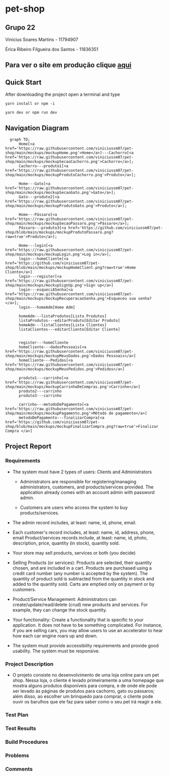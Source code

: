 # pet-shop

## Grupo 22

Vinicius Soares Martins - 11794907

Érica Ribeiro Filgueira dos Santos - 11836351

## Para ver o site em produção clique [aqui](https://pet-shop-olive.vercel.app/)

## Quick Start

After downloading the project open a terminal and type

`yarn install or npm -i`

`yarn dev or npm run dev`



## Navigation Diagram

```mermaid
  graph TD;
      Home[<a href='https://raw.githubusercontent.com/viniciussm07/pet-shop/main/mockups/mockupHome.png'>Home</a>]---Cachorro[<a href='https://raw.githubusercontent.com/viniciussm07/pet-shop/main/mockups/mockupSecaoCachorro.png'>Cachorro</a>];
      Cachorro---produto1[<a href='https://raw.githubusercontent.com/viniciussm07/pet-shop/main/mockups/mockupProdutoCachorro.png'>Produto</a>];
      
      Home---Gato[<a href='https://raw.githubusercontent.com/viniciussm07/pet-shop/main/mockups/mockupSecaoGato.png'>Gato</a>];
      Gato---produto2[<a href='https://raw.githubusercontent.com/viniciussm07/pet-shop/main/mockups/mockupProdutoGato.png'>Produto</a>];
      
      Home---Pássaro[<a href='https://raw.githubusercontent.com/viniciussm07/pet-shop/main/mockups/mockupSecaoPassaro.png'>Pássaro</a>];
      Pássaro---produto3[<a href='https://github.com/viniciussm07/pet-shop/blob/main/mockups/mockupProdutoPassaro.png?raw=true'>Produto</a>];
      
      Home---login[<a href='https://raw.githubusercontent.com/viniciussm07/pet-shop/main/mockups/mockupLogin.png'>Log in</a>];
      login---homeCliente[<a href='https://github.com/viniciussm07/pet-shop/blob/main/mockups/mockupHomeClient.png?raw=true'>Home Cliente</a>]
      login---register[<a href='https://raw.githubusercontent.com/viniciussm07/pet-shop/main/mockups/mockupSignUp.png'>Sign up</a>]
      login---esqueciASenha[<a href='https://raw.githubusercontent.com/viniciussm07/pet-shop/main/mockups/mockupRecuperacaoSenha.png'>Esqueceu sua senha?</a>];
      login---homeAdm[Home Adm]
      
      homeAdm---listaProdutos[Lista Produtos]
      listaProdutos---editarProduto[Editar Produto]
      homeAdm---listaClientes[Lista Clientes]
      listaClientes---editarCliente[Editar Cliente]
      
      
      register---homeCliente
      homeCliente---dadosPessoais[<a href='https://raw.githubusercontent.com/viniciussm07/pet-shop/main/mockups/mockupMeusDados.png'>Dados Pessoais</a>]
      homeCliente---Pedidos[<a href='https://raw.githubusercontent.com/viniciussm07/pet-shop/main/mockups/mockupMeusPedidos.png'>Pedidos</a>]
      
      produto1---carrinho[<a href='https://raw.githubusercontent.com/viniciussm07/pet-shop/main/mockups/mockupCarrinhoDeCompras.png'>Carrinho</a>]
      produto2---carrinho
      produto3---carrinho
      
      carrinho---metodoDePagamento[<a href='https://raw.githubusercontent.com/viniciussm07/pet-shop/main/mockups/mockupPagamento.png'>Método de pagamento</a>]
      metodoDePagamento---finalizarCompra[<a href='https://github.com/viniciussm07/pet-shop/blob/main/mockups/mockupFinalizarCompra.png?raw=true'>Finalizar Compra </a>]
```

## Project Report

### Requirements

- The system must have 2 types of users: Clients and Administrators
    - Administrators are responsible for registering/managing administrators, customers, and products/services provided. The application already comes with an account admin with password admin.

    - Customers are users who access the system to buy products/services.
  
- The admin record includes, at least: name, id, phone, email.

- Each customer's record includes, at least: name, id, address, phone, email
Product/services records include, at least: name, id, photo, description, price, quantity (in stock), quantity sold.

- Your store may sell products, services or both (you decide)

- Selling Products (or services): Products are selected, their quantity chosen, and are included in a cart. Products are purchased using a credit card number (any number is accepted by the system). The quantity of product sold is subtracted from the quantity in stock and added to the quantity sold. Carts are emptied only on payment or by customers.

- Product/Service Management: Administrators can create/update/read/delete (crud) new products and services. For example, they can change the stock quantity.

- Your functionality: Create a functionality that is specific to your application. It does not have to be something complicated. For instance, if you are selling cars, you may allow users to use an accelerator to hear how each car engine roars up and down.

- The system must provide accessibility requirements and provide good usability. The system must be responsive.

### Project Description

- O projeto consiste no desenvolvimento de uma loja online para um pet shop.
Nessa loja, o cliente é levado primeiramente a uma homepage que mostra alguns produtos disponíveis para compra, e de onde ele pode ser levado às páginas de produtos para cachorro, gato ou pássaros; além disso, ao escolher um brinquedo para comprar, o cliente pode ouvir os barulhos que ele faz para saber como o seu pet irá reagir a ele.


### Test Plan

### Test Results

### Build Procedures

### Problems

### Comments
